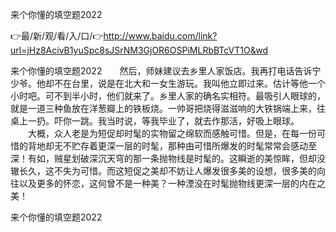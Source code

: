 来个你懂的填空题2022

👉最/新/观/看/入/口/👉http://www.baidu.com/link?url=jHz8AcivB1yuSpc8sJSrNM3GjOR6OSPiMLRbBTcVT1O&wd

来个你懂的填空题2022　　然后，师妹建议去乡里人家饭店。我再打电话告诉宁少爷。他却不在台里，说是在北大和一女生游玩。我叫他立即过来。估计等他一个小时吧。可不到半小时，他们就来了。乡里人家的确名实相符。最吸引人眼球的，就是一道三种鱼放在洋葱瓣上的铁板烧。一帅哥把烧得滋滋响的大铁锅端上来，往桌上一扔。吓你一跳。我当时说，等我毕业了，就去作那活，好吸上眼球。
　　大概，众人老是为短促却时髦的实物留之绵软而感触可惜。但是，在每一份可惜的背地却无不贮存着更深一层的时髦，那种由可惜所爆发的时髦常常会感动至深！有如，贼星划破深沉天穹的那一条抛物线是时髦的。这瞬逝的美惊眸，但却没辙长久，这不失为可惜。而这短促之美却不妨让人爆发很多美的设想，很多美的向往以及更多的怀恋，这何曾不是一种美？一种湮没在时髦抛物线更深一层的内在之美！


来个你懂的填空题2022
